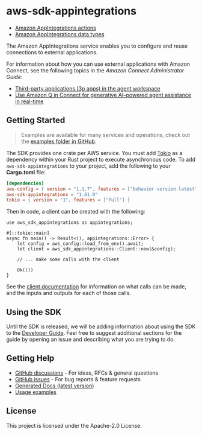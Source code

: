 # aws-sdk-appintegrations

  - [Amazon AppIntegrations actions](https://docs.aws.amazon.com/connect/latest/APIReference/API_Operations_Amazon_AppIntegrations_Service.html)
  - [Amazon AppIntegrations data types](https://docs.aws.amazon.com/connect/latest/APIReference/API_Types_Amazon_AppIntegrations_Service.html)

The Amazon AppIntegrations service enables you to configure and reuse connections to external applications.

For information about how you can use external applications with Amazon Connect, see the following topics in the _Amazon Connect Administrator Guide_:
  - [Third-party applications (3p apps) in the agent workspace](https://docs.aws.amazon.com/connect/latest/adminguide/3p-apps.html)
  - [Use Amazon Q in Connect for generative AI–powered agent assistance in real-time](https://docs.aws.amazon.com/connect/latest/adminguide/amazon-q-connect.html)

## Getting Started

> Examples are available for many services and operations, check out the
> [examples folder in GitHub](https://github.com/awslabs/aws-sdk-rust/tree/main/examples).

The SDK provides one crate per AWS service. You must add [Tokio](https://crates.io/crates/tokio)
as a dependency within your Rust project to execute asynchronous code. To add `aws-sdk-appintegrations` to
your project, add the following to your **Cargo.toml** file:

```toml
[dependencies]
aws-config = { version = "1.1.7", features = ["behavior-version-latest"] }
aws-sdk-appintegrations = "1.61.0"
tokio = { version = "1", features = ["full"] }
```

Then in code, a client can be created with the following:

```rust,no_run
use aws_sdk_appintegrations as appintegrations;

#[::tokio::main]
async fn main() -> Result<(), appintegrations::Error> {
    let config = aws_config::load_from_env().await;
    let client = aws_sdk_appintegrations::Client::new(&config);

    // ... make some calls with the client

    Ok(())
}
```

See the [client documentation](https://docs.rs/aws-sdk-appintegrations/latest/aws_sdk_appintegrations/client/struct.Client.html)
for information on what calls can be made, and the inputs and outputs for each of those calls.

## Using the SDK

Until the SDK is released, we will be adding information about using the SDK to the
[Developer Guide](https://docs.aws.amazon.com/sdk-for-rust/latest/dg/welcome.html). Feel free to suggest
additional sections for the guide by opening an issue and describing what you are trying to do.

## Getting Help

* [GitHub discussions](https://github.com/awslabs/aws-sdk-rust/discussions) - For ideas, RFCs & general questions
* [GitHub issues](https://github.com/awslabs/aws-sdk-rust/issues/new/choose) - For bug reports & feature requests
* [Generated Docs (latest version)](https://awslabs.github.io/aws-sdk-rust/)
* [Usage examples](https://github.com/awslabs/aws-sdk-rust/tree/main/examples)

## License

This project is licensed under the Apache-2.0 License.

